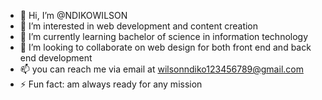 - 👋 Hi, I’m @NDIKOWILSON
- 👀 I’m interested in web development and content creation
- 🌱 I’m currently learning bachelor of science in information technology
- 💞️ I’m looking to collaborate on web design for both front end and back end development
- 📫 you can reach me via email at wilsonndiko123456789@gmail.com
- ⚡ Fun fact: am always ready for any mission

<!---
NDIKOWILSON/NDIKOWILSON is a ✨ special ✨ repository because its `README.md` (this file) appears on your GitHub profile.
You can click the Preview link to take a look at your changes.
--->
